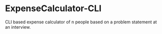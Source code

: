 # ExpenseCalculator-CLI
CLI based expense calculator of n people based on a problem statement at an interview.
